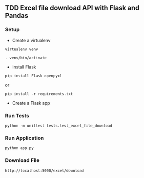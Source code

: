 ## TDD Excel file download API with Flask and Pandas

### Setup
* Create a virtualenv
```
virtualenv venv

. venv/bin/activate
```
* Install Flask
```
pip install Flask openpyxl
```
or
```
pip install -r requirements.txt
```
* Create a Flask app

### Run Tests
```
python -m unittest tests.test_excel_file_download 
```

### Run Application
```
python app.py
```

### Download File
```
http://localhost:5000/excel/download
```
